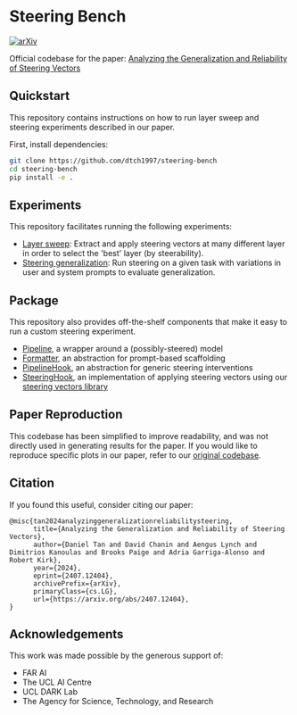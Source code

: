 # Steering Bench

[![arXiv](https://img.shields.io/badge/arXiv-2407.12404-b31b1b.svg)](https://arxiv.org/abs/2407.12404)

Official codebase for the paper: [Analyzing the Generalization and Reliability of Steering Vectors](https://arxiv.org/abs/2407.12404)

## Quickstart
This repository contains instructions on how to run layer sweep and steering experiments described in our paper. 

First, install dependencies: 
```bash
git clone https://github.com/dtch1997/steering-bench
cd steering-bench 
pip install -e . 
```

## Experiments
This repository facilitates running the following experiments: 
- [Layer sweep](experiments/layer_sweep): Extract and apply steering vectors at many different layer in order to select the 'best' layer (by steerability). 
- [Steering generalization](experiments/steering_generalization): Run steering on a given task with variations in user and system prompts to evaluate generalization.

## Package
This repository also provides off-the-shelf components that make it easy to run a custom steering experiment. 
- [Pipeline](steering_bench/core/pipeline), a wrapper around a (possibly-steered) model
- [Formatter](steering_bench/core/format.py), an abstraction for prompt-based scaffolding
- [PipelineHook](steering_bench/core/pipeline), an abstraction for generic steering interventions
- [SteeringHook](steering_bench/core/hook), an implementation of applying steering vectors using our [steering vectors library](https://github.com/steering-vectors/steering-vectors/)

## Paper Reproduction
This codebase has been simplified to improve readability, and was not directly used in generating results for the paper. If you would like to reproduce specific plots in our paper, refer to our [original codebase](https://github.com/dtch1997/repepo). 

## Citation
If you found this useful, consider citing our paper: 
```
@misc{tan2024analyzinggeneralizationreliabilitysteering,
      title={Analyzing the Generalization and Reliability of Steering Vectors}, 
      author={Daniel Tan and David Chanin and Aengus Lynch and Dimitrios Kanoulas and Brooks Paige and Adria Garriga-Alonso and Robert Kirk},
      year={2024},
      eprint={2407.12404},
      archivePrefix={arXiv},
      primaryClass={cs.LG},
      url={https://arxiv.org/abs/2407.12404}, 
}
```
## Acknowledgements
This work was made possible by the generous support of:
- FAR AI
- The UCL AI Centre
- UCL DARK Lab
- The Agency for Science, Technology, and Research
